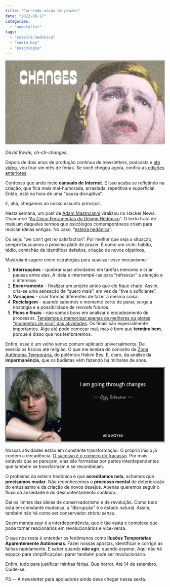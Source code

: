 ```yaml
---
title: "Correndo atrás de prazer"
date: "2022-08-17"
categories: 
  - "newsletter"
tags: 
  - "esteira-hedonica"
  - "hakim-bey"
  - "psicologia"
---
```


![changes-david-bowie(1).jpg](images/a30d3fe9-bc6b-4eb9-8a74-6df3c6544779.jpg)

_David Bowie, ch-ch-changes._

Depois de dois anos de produção contínua de newsletters, podcasts e [até vídeo](https://www.youtube.com/c/eduardofernandex/), vou tirar um mês de férias. Se você chegou agora, confira as [edições anteriores](https://eduf.me/newsletter).

Confesso que ando meio **cansado de Internet**. E isso acaba se refletindo na criação, que fica mais mal-humorada, arrastada, repetitiva e superficial. Então, está na hora de uma “pausa disruptiva”.

E, ahá, chegamos ao nosso assunto principal.

Nesta semana, um post de [Adam Mastroianni](https://experimentalhistory.substack.com/) viralizou no Hacker News. Chama-se “[As Cinco Ferramentas do Design Hedônico](https://experimentalhistory.substack.com/p/the-five-tools-of-hedonic-design)”. O texto trata de mais um daqueles termos que psicólogos contemporâneos criam para reciclar ideias antigas. No caso, “[esteira hedônica](https://en.wikipedia.org/wiki/Hedonic_treadmill)”.

Ou seja: “we can’t get no satisfaction”. Por melhor que seja a situação, sempre buscamos o próximo platô de prazer. É como um ciclo: hábito, tédio, comichão de identificar defeitos, criação de novos objetivos.

Mastroiani sugere cinco estratégias para suavizar esse mecanismo:

1. **Interrupções** - quebrar suas atividades em tarefas menores e criar pausas entre elas. A ideia é interrompê-las para “refrescar” a atenção e o interesse.
2. **Encerramento** - finalizar um projeto antes que ele fique chato. Assim, cria-se uma sensação de “quero mais”, em vez de “tive o suficiente”.
3. **Variações** - criar formas diferentes de fazer a mesma coisa.
4. **Reciclagem** - quando sabemos o momento certo de parar, surge a nostalgia e a possibilidade de _revivals_ futuros.
5. **Picos e finais** - não somos bons em analisar o encadeamento de processos. [Tendemos a memorizar apenas os melhores ou piores “momentos de pico” das atividades](https://journals.sagepub.com/doi/abs/10.1111/j.1467-9280.1993.tb00589.x?casa_token=ayr5Kf_FekgAAAAA%3AFNZ9vd-OFuwj_RgPtSMrGRn0S7sfnBBBOBJ1h0LghDKMiLkJvut6S81Swj67OzVDBXiGxKoQA26S&journalCode=pssa). Os finais são especialmente importantes. Algo até pode começar mal, mas é bom que **termine bem**, porque é disso que nos lembraremos.

Enfim, esse é um velho senso comum aplicado universalmente. De exercícios físicos até religião. O que me lembra do conceito de [Zona Autônoma Temporária](https://en.wikipedia.org/wiki/Temporary_Autonomous_Zone), do polêmico Hakim Bey. E, claro, da análise da **impermanência**, que os budistas vêm fazendo há milhares de anos.

![ozzy(1).jpg](images/7f02c88a-6c9c-4091-8241-f100b39c4314.jpg)

Nossas atividades estão em constante transformação. O próprio início já contém a decadência. [O sucesso é o começo do fracasso](https://eduf.me/sucesso-pode-ser-o-comeo-do-fracasso/). Por mais estáveis que se pareçam, elas são formadas por partes interdependentes que também se transformam e se recombinam.

O problema da esteira hedônica é que **acreditamos nela**, achamos que **precisamos mudar**. Não reconhecemos o **processo mental** de deterioração do entusiasmo e da criação de novos desejos. Apenas queremos seguir o fluxo da ansiedade e do descontentamento contínuo.

Daí os limites das ideias de conservadorismo e de revolução. Como tudo está em constante mudança, a “disrupção” é o estado natural. Assim, também não há como ser conservador _strictu sensu_.

Quem manda aqui é a interdependência, que é tão vasta e complexa que pode tornar reacionários em revolucionários e vice-versa.

O que nos resta é entender os fenômenos como **Ilusões Temporárias Aparentemente Autônomas**. Fazer nossas apostas, identificar e corrigir as falhas rapidamente. E saber quando **não agir**, quando esperar. Aqui não há espaço para simplificações: parar também pode ser revolucionário.

Enfim, tudo para justificar minhas férias. Que horror. Até 14 de setembro. Cuide-se.

PS -- A newsletter para apoiadores ainda deve chegar nessa sexta.
